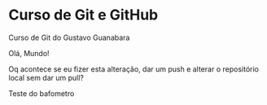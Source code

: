 # Curso de Git e GitHub
 Curso de Git do Gustavo Guanabara
 
Olá, Mundo!

Oq acontece se eu fizer esta alteração, dar um push e alterar o repositório local sem dar um pull?

Teste do bafometro
